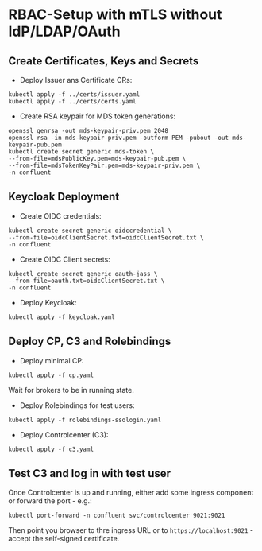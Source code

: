 # RBAC-Setup with mTLS without IdP/LDAP/OAuth

## Create Certificates, Keys and Secrets
* Deploy Issuer ans Certificate CRs:
```shell
kubectl apply -f ../certs/issuer.yaml
kubectl apply -f ../certs/certs.yaml
```
* Create RSA keypair for MDS token generations:
```shell
openssl genrsa -out mds-keypair-priv.pem 2048
openssl rsa -in mds-keypair-priv.pem -outform PEM -pubout -out mds-keypair-pub.pem
kubectl create secret generic mds-token \
--from-file=mdsPublicKey.pem=mds-keypair-pub.pem \
--from-file=mdsTokenKeyPair.pem=mds-keypair-priv.pem \
-n confluent
```

## Keycloak Deployment
* Create OIDC credentials:
```shell
kubectl create secret generic oidccredential \
--from-file=oidcClientSecret.txt=oidcClientSecret.txt \
-n confluent
```

* Create OIDC Client secrets:
```shell
kubectl create secret generic oauth-jass \
--from-file=oauth.txt=oidcClientSecret.txt \
-n confluent
```

* Deploy Keycloak:
```shell
kubectl apply -f keycloak.yaml
```

## Deploy CP, C3 and Rolebindings
* Deploy minimal CP:
```shell
kubectl apply -f cp.yaml
```
Wait for brokers to be in running state.
* Deploy Rolebindings for test users:
```shell
kubectl apply -f rolebindings-ssologin.yaml
```
* Deploy Controlcenter (C3):
```shell
kubectl apply -f c3.yaml
```

## Test C3 and log in with test user
Once Controlcenter is up and running, either add some ingress component or forward the port - e.g.:
```shell
kubectl port-forward -n confluent svc/controlcenter 9021:9021
```
Then point you browser to thre ingress URL or to `https://localhost:9021` - accept the self-signed certificate.
